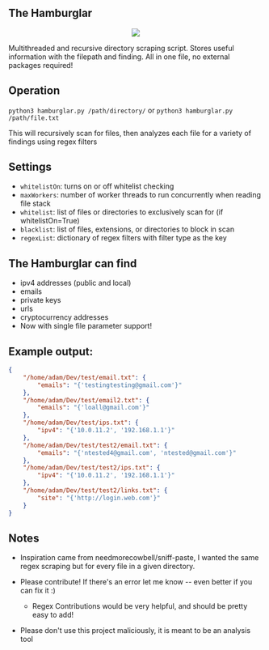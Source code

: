 ## The Hamburglar

<p align="center">
    <img src="res/hamburglar.gif"></img>
</p>

Multithreaded and recursive directory scraping script. Stores useful information with the filepath and finding. All in one file, no external packages required! 

## Operation

`python3 hamburglar.py /path/directory/` or `python3 hamburglar.py /path/file.txt`

This will recursively scan for files, then analyzes each file for a variety of findings using regex filters

## Settings

- `whitelistOn`: turns on or off whitelist checking
- `maxWorkers`: number of worker threads to run concurrently when reading file stack 
- `whitelist`: list of files or directories to exclusively scan for (if whitelistOn=True)
- `blacklist`: list of files, extensions, or directories to block in scan
- `regexList`: dictionary of regex filters with filter type as the key

## The Hamburglar can find

- ipv4 addresses (public and local)
- emails
- private keys
- urls
- cryptocurrency addresses
- Now with single file parameter support!

## Example output:

```json
{
    "/home/adam/Dev/test/email.txt": {
        "emails": "{'testingtesting@gmail.com'}"
    },
    "/home/adam/Dev/test/email2.txt": {
        "emails": "{'loall@gmail.com'}"
    },
    "/home/adam/Dev/test/ips.txt": {
        "ipv4": "{'10.0.11.2', '192.168.1.1'}"
    },
    "/home/adam/Dev/test/test2/email.txt": {
        "emails": "{'ntested4@gmail.com', 'ntested@gmail.com'}"
    },
    "/home/adam/Dev/test/test2/ips.txt": {
        "ipv4": "{'10.0.11.2', '192.168.1.1'}"
    },
    "/home/adam/Dev/test/test2/links.txt": {
        "site": "{'http://login.web.com'}"
    }
}
```
## Notes

- Inspiration came from needmorecowbell/sniff-paste, I wanted the same regex scraping but for every file in a given directory. 

- Please contribute! If there's an error let me know -- even better if you can fix it :)
	- Regex Contributions would be very helpful, and should be pretty easy to add!
- Please don't use this project maliciously, it is meant to be an analysis tool
